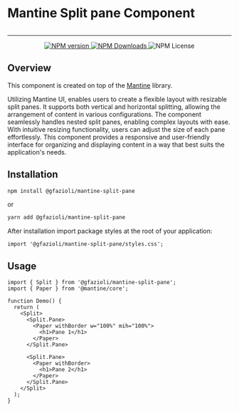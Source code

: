 # Mantine Split pane Component

<p align="center">
  <img alt="" src="https://github.com/gfazioli/mantine-split-pane/assets/432181/638a5ca0-040c-4114-a08f-67ce7b24dec5" />
</p>

---

<p align="center">
  <a aria-label="NPM version" href="https://www.npmjs.com/package/@gfazioli/mantine-split-pane">
    <img alt="NPM version" src="https://img.shields.io/npm/v/%40gfazioli%2Fmantine-split-pane?style=for-the-badge">
  </a>
  
  <a aria-label="NPM version" href="https://www.npmjs.com/package/@gfazioli/mantine-split-pane">
    <img alt="NPM Downloads" src="https://img.shields.io/npm/dm/%40gfazioli%2Fmantine-split-pane?style=for-the-badge">
  </a>

  <img alt="NPM License" src="https://img.shields.io/npm/l/%40gfazioli%2Fmantine-split-pane?style=for-the-badge">

</p>

## Overview

This component is created on top of the [Mantine](https://mantine.dev/) library.

Utilizing Mantine UI, enables users to create a flexible layout with resizable split panes. It supports both vertical and horizontal splitting, allowing the arrangement of content in various configurations. The component seamlessly handles nested split panes, enabling complex layouts with ease.
With intuitive resizing functionality, users can adjust the size of each pane effortlessly. This component provides a responsive and user-friendly interface for organizing and displaying content in a way that best suits the application's needs.

## Installation

```sh
npm install @gfazioli/mantine-split-pane
```
or 

```sh
yarn add @gfazioli/mantine-split-pane
```

After installation import package styles at the root of your application:

```tsx
import '@gfazioli/mantine-split-pane/styles.css';
```

## Usage

```tsx
import { Split } from '@gfazioli/mantine-split-pane';
import { Paper } from '@mantine/core';

function Demo() {
  return (
    <Split>
      <Split.Pane>
        <Paper withBorder w="100%" mih="100%">
          <h1>Pane 1</h1>
        </Paper>
      </Split.Pane>

      <Split.Pane>
        <Paper withBorder>
          <h1>Pane 2</h1>
        </Paper>
      </Split.Pane>
    </Split>
  );
}
```



